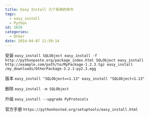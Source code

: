 ```yaml
---
title: Easy Install 几个有用的命令
tags:
  - easy_install
  - Python
id: 1626
categories:
  - Other
date: 2014-04-07 11:59:14
---
```


安装
`easy_install SQLObject
easy_install -f http://pythonpaste.org/package_index.html SQLObject
easy_install http://example.com/path/to/MyPackage-1.2.3.tgz
easy_install /my_downloads/OtherPackage-3.2.1-py2.3.egg`

版本
`easy_install "SQLObject==1.13"
easy_install "SQLObject<1.13"`

删除
`easy_install -m SQLObject`

升级
`easy_install --upgrade PyProtocols`

官方手册
`https://pythonhosted.org/setuptools/easy_install.html`